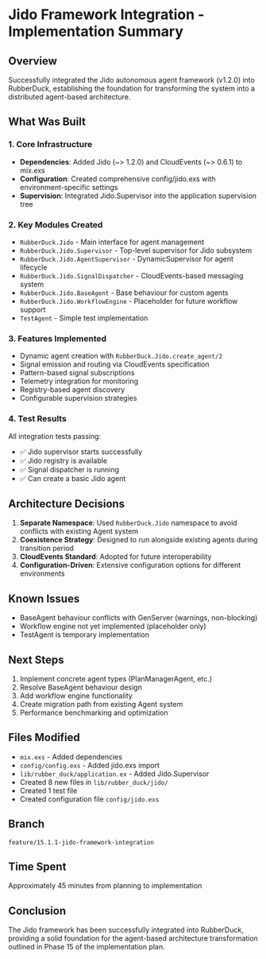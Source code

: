 # Jido Framework Integration - Implementation Summary

## Overview
Successfully integrated the Jido autonomous agent framework (v1.2.0) into RubberDuck, establishing the foundation for transforming the system into a distributed agent-based architecture.

## What Was Built

### 1. Core Infrastructure
- **Dependencies**: Added Jido (~> 1.2.0) and CloudEvents (~> 0.6.1) to mix.exs
- **Configuration**: Created comprehensive config/jido.exs with environment-specific settings
- **Supervision**: Integrated Jido.Supervisor into the application supervision tree

### 2. Key Modules Created
- `RubberDuck.Jido` - Main interface for agent management
- `RubberDuck.Jido.Supervisor` - Top-level supervisor for Jido subsystem
- `RubberDuck.Jido.AgentSupervisor` - DynamicSupervisor for agent lifecycle
- `RubberDuck.Jido.SignalDispatcher` - CloudEvents-based messaging system
- `RubberDuck.Jido.BaseAgent` - Base behaviour for custom agents
- `RubberDuck.Jido.WorkflowEngine` - Placeholder for future workflow support
- `TestAgent` - Simple test implementation

### 3. Features Implemented
- Dynamic agent creation with `RubberDuck.Jido.create_agent/2`
- Signal emission and routing via CloudEvents specification
- Pattern-based signal subscriptions
- Telemetry integration for monitoring
- Registry-based agent discovery
- Configurable supervision strategies

### 4. Test Results
All integration tests passing:
- ✅ Jido supervisor starts successfully
- ✅ Jido registry is available
- ✅ Signal dispatcher is running
- ✅ Can create a basic Jido agent

## Architecture Decisions

1. **Separate Namespace**: Used `RubberDuck.Jido` namespace to avoid conflicts with existing Agent system
2. **Coexistence Strategy**: Designed to run alongside existing agents during transition period
3. **CloudEvents Standard**: Adopted for future interoperability
4. **Configuration-Driven**: Extensive configuration options for different environments

## Known Issues
- BaseAgent behaviour conflicts with GenServer (warnings, non-blocking)
- Workflow engine not yet implemented (placeholder only)
- TestAgent is temporary implementation

## Next Steps
1. Implement concrete agent types (PlanManagerAgent, etc.) 
2. Resolve BaseAgent behaviour design
3. Add workflow engine functionality
4. Create migration path from existing Agent system
5. Performance benchmarking and optimization

## Files Modified
- `mix.exs` - Added dependencies
- `config/config.exs` - Added jido.exs import
- `lib/rubber_duck/application.ex` - Added Jido.Supervisor
- Created 8 new files in `lib/rubber_duck/jido/`
- Created 1 test file
- Created configuration file `config/jido.exs`

## Branch
`feature/15.1.1-jido-framework-integration`

## Time Spent
Approximately 45 minutes from planning to implementation

## Conclusion
The Jido framework has been successfully integrated into RubberDuck, providing a solid foundation for the agent-based architecture transformation outlined in Phase 15 of the implementation plan.